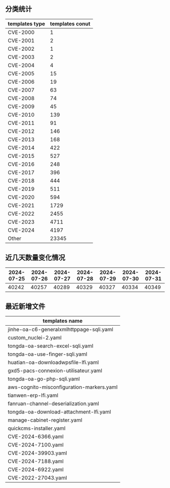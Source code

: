 ## 分类统计
| templates type | templates conut | 
| --- | --- |
| CVE-2000 | 1 |
| CVE-2001 | 2 |
| CVE-2002 | 1 |
| CVE-2003 | 2 |
| CVE-2004 | 4 |
| CVE-2005 | 15 |
| CVE-2006 | 19 |
| CVE-2007 | 63 |
| CVE-2008 | 74 |
| CVE-2009 | 45 |
| CVE-2010 | 139 |
| CVE-2011 | 91 |
| CVE-2012 | 146 |
| CVE-2013 | 168 |
| CVE-2014 | 422 |
| CVE-2015 | 527 |
| CVE-2016 | 248 |
| CVE-2017 | 396 |
| CVE-2018 | 444 |
| CVE-2019 | 511 |
| CVE-2020 | 594 |
| CVE-2021 | 1729 |
| CVE-2022 | 2455 |
| CVE-2023 | 4711 |
| CVE-2024 | 4197 |
| Other | 23345 |
## 近几天数量变化情况
|2024-07-25 | 2024-07-26 | 2024-07-27 | 2024-07-28 | 2024-07-29 | 2024-07-30 | 2024-07-31|
|--- | ------ | ------ | ------ | ------ | ------ | ---|
|40242 | 40257 | 40289 | 40329 | 40327 | 40334 | 40349|
## 最近新增文件
| templates name | 
| --- |
| jinhe-oa-c6-generalxmlhttppage-sqli.yaml |
| custom_nuclei-2.yaml |
| tongda-oa-search-excel-sqli.yaml |
| tongda-oa-use-finger-sqli.yaml |
| huatian-oa-downloadwpsfile-lfi.yaml |
| gxd5-pacs-connexion-utilisateur.yaml |
| tongda-oa-go-php-sqli.yaml |
| aws-cognito-misconfiguration-markers.yaml |
| tianwen-erp-lfi.yaml |
| fanruan-channel-deserialization.yaml |
| tongda-oa-download-attachment-lfi.yaml |
| manage-cabinet-register.yaml |
| quickcms-installer.yaml |
| CVE-2024-6366.yaml |
| CVE-2024-7100.yaml |
| CVE-2024-39903.yaml |
| CVE-2024-7188.yaml |
| CVE-2024-6922.yaml |
| CVE-2022-27043.yaml |
